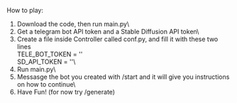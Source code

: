 How to play:

1) Download the code, then run main.py\
2) Get a telegram bot API token and a Stable Diffusion API token\
3) Create a file inside Controller called conf.py, and fill it with these two lines\
TELE_BOT_TOKEN = '<Your telegram bot token>'\
SD_API_TOKEN = '<Your Stable Diffusion API token>'\
4) Run main.py\
5) Messasge the bot you created with /start and it will give you instructions on how to continue\
6) Have Fun! (for now try /generate)